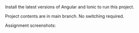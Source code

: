 Install the latest versions of Angular and Ionic to run this project.

Project contents are in main branch. No switching required.

Assignment screenshots:
